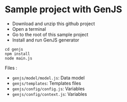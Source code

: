 # Sample project with GenJS

* Download and unzip this github project
* Open a terminal
* Go to the root of this sample project
* Install and run GenJS generator
```
cd genjs
npm install
node main.js
```

Files :
* ```genjs/model/model.js```: Data model
* ```genjs/templates```: Templates files
* ```genjs/config/config.js```: Variables
* ```genjs/config/context.js```: Variables

